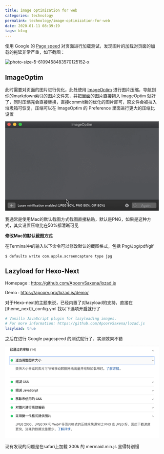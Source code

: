 ```yaml
---
title: image optimization for web
categories: technology
permalink: technology/image-optimization-for-web
date: 2020-01-11 08:39:19
tags: blog
---
```




使用 Google 的 [Page speed](https://developers.google.com/speed/pagespeed/insights/) 对页面进行加载测试，发现图片的加载对页面的加载的拖延非常严重，如下截图：

![photo-size-5-6109458483570125152-x](image-optimization-for-web/photo-size-5-6109458483570125152-x.jpg)



## ImageOptim

此时需要对页面的图片进行优化，此处使用 [ImageOptim](https://imageoptim.com/mac) 进行图片压缩，导航到你的markdown索引的图片文件夹，并把里面的图片直接拖入 ImageOptim 就好了，同时压缩完会直接替换，直接commit新的优化的图片即可，原文件会被拉入垃圾箱可恢复，压缩可以在 ImageOptim 的 Preference 里面进行更大的压缩比设置

![image-20200112052236208](image-optimization-for-web/image-20200112052236208.png)



我通常是使用Mac的默认截图方式截图直接粘贴，默认是PNG，如果是这种方式，其实设置压缩比在50%都清晰可见



**修改Mac的默认截图方式**

在Terminal中的输入以下命令可以修改默认的截图格式，包括 Png/Jpg/pdf/gif

`$ defaults write com.apple.screencapture type jpg`





## Lazyload for Hexo-Next

Homepage : https://github.com/ApoorvSaxena/lozad.js

Demo : https://apoorv.pro/lozad.js/demo/

对于Hexo-next的主题来说，已经内置了对lazyload的支持，直接在[theme_next]/_config.yml 找以下选项开启就行了

```yaml
# Vanilla JavaScript plugin for lazyloading images.
# For more information: https://github.com/ApoorvSaxena/lozad.js
lazyload: true
```

之后在进行 Google pagespeed 的测试就行了，实测效果不错

![image-20200112053552698](image-optimization-for-web/image-20200112053552698.png)

现有发现的问题是在safari上加载 300k 的 mermaid.min.js 显得特别慢



